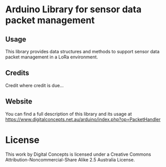 # Arduino Library for sensor data packet management

## Usage

This library provides data structures and methods to support sensor data packet
management in a LoRa environment.

## Credits

Credit where credit is due...

## Website

You can find a full description of this library and its usage at
https://www.digitalconcepts.net.au/arduino/index.php?op=PacketHandler

# License

This work by Digital Concepts is licensed under a Creative Commons
Attribution-Noncommercial-Share Alike 2.5 Australia License.